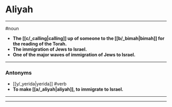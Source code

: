 # Aliyah
---
#noun
- **The [[c/_calling|calling]] up of someone to the [[b/_bimah|bimah]] for the reading of the Torah.**
- **The immigration of Jews to Israel.**
- **One of the major waves of immigration of Jews to Israel.**
---
### Antonyms
- [[y/_yerida|yerida]]
#verb
- **To make [[a/_aliyah|aliyah]], to immigrate to Israel.**
---
---
